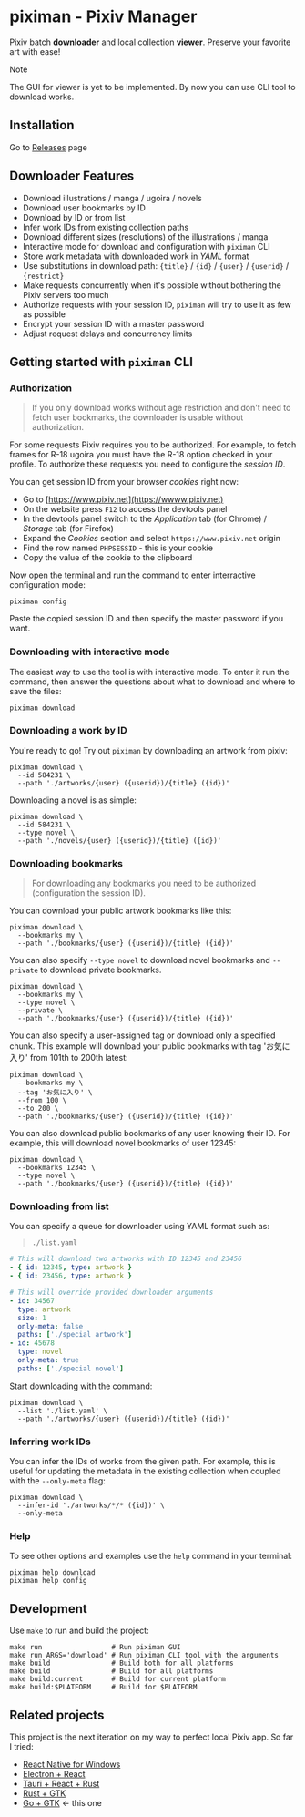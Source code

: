 # piximan - Pixiv Manager

Pixiv batch **downloader** and local collection **viewer**. Preserve your favorite art with ease!

> [!NOTE]
> The GUI for viewer is yet to be implemented. By now you can use CLI tool to download works.

## Installation

Go to [Releases](https://github.com/fekoneko/piximan/releases) page

## Downloader Features

- Download illustrations / manga / ugoira / novels
- Download user bookmarks by ID
- Download by ID or from list
- Infer work IDs from existing collection paths
- Download different sizes (resolutions) of the illustrations / manga
- Interactive mode for download and configuration with `piximan` CLI
- Store work metadata with downloaded work in _YAML_ format
- Use substitutions in download path: `{title}` / `{id}` / `{user}` / `{userid}` / `{restrict}`
- Make requests concurrently when it's possible without bothering the Pixiv servers too much
- Authorize requests with your session ID, `piximan` will try to use it as few as possible
- Encrypt your session ID with a master password
- Adjust request delays and concurrency limits

## Getting started with `piximan` CLI

### Authorization

> If you only download works without age restriction and don't need to fetch user bookmarks,
> the downloader is usable without authorization.

For some requests Pixiv requires you to be authorized. For example, to fetch frames for R-18 ugoira
you must have the R-18 option checked in your profile. To authorize these requests you need to
configure the _session ID_.

You can get session ID from your browser _cookies_ right now:

- Go to [https://www.pixiv.net](https://wwww.pixiv.net)
- On the website press `F12` to access the devtools panel
- In the devtools panel switch to the _Application_ tab (for Chrome) / _Storage_ tab (for Firefox)
- Expand the _Cookies_ section and select `https://www.pixiv.net` origin
- Find the row named `PHPSESSID` - this is your cookie
- Copy the value of the cookie to the clipboard

Now open the terminal and run the command to enter interractive configuration mode:

```shell
piximan config
```

Paste the copied session ID and then specify the master password if you want.

### Downloading with interactive mode

The easiest way to use the tool is with interactive mode. To enter it run the command,
then answer the questions about what to download and where to save the files:

```shell
piximan download
```

### Downloading a work by ID

You're ready to go! Try out `piximan` by downloading an artwork from pixiv:

```shell
piximan download \
  --id 584231 \
  --path './artworks/{user} ({userid})/{title} ({id})'
```

Downloading a novel is as simple:

```shell
piximan download \
  --id 584231 \
  --type novel \
  --path './novels/{user} ({userid})/{title} ({id})'
```

### Downloading bookmarks

> For downloading any bookmarks you need to be authorized (configuration the session ID).

You can download your public artwork bookmarks like this:

```shell
piximan download \
  --bookmarks my \
  --path './bookmarks/{user} ({userid})/{title} ({id})'
```

You can also specify `--type novel` to download novel bookmarks and `--private` to download
private bookmarks.

```shell
piximan download \
  --bookmarks my \
  --type novel \
  --private \
  --path './bookmarks/{user} ({userid})/{title} ({id})'
```

You can also specify a user-assigned tag or download only a specified chunk. This example
will download your public bookmarks with tag 'お気に入り' from 101th to 200th latest:

```shell
piximan download \
  --bookmarks my \
  --tag 'お気に入り' \
  --from 100 \
  --to 200 \
  --path './bookmarks/{user} ({userid})/{title} ({id})'
```

You can also download public bookmarks of any user knowing their ID.
For example, this will download novel bookmarks of user 12345:

```shell
piximan download \
  --bookmarks 12345 \
  --type novel \
  --path './bookmarks/{user} ({userid})/{title} ({id})'
```

### Downloading from list

You can specify a queue for downloader using YAML format such as:

> `./list.yaml`

```yaml
# This will download two artworks with ID 12345 and 23456
- { id: 12345, type: artwork }
- { id: 23456, type: artwork }

# This will override provided downloader arguments
- id: 34567
  type: artwork
  size: 1
  only-meta: false
  paths: ['./special artwork']
- id: 45678
  type: novel
  only-meta: true
  paths: ['./special novel']
```

Start downloading with the command:

```shell
piximan download \
  --list './list.yaml' \
  --path './artworks/{user} ({userid})/{title} ({id})'
```

### Inferring work IDs

You can infer the IDs of works from the given path. For example, this is useful for updating
the metadata in the existing collection when coupled with the `--only-meta` flag:

```shell
piximan download \
  --infer-id './artworks/*/* ({id})' \
  --only-meta
```

### Help

To see other options and examples use the `help` command in your terminal:

```shell
piximan help download
piximan help config
```

## Development

Use `make` to run and build the project:

```shell
make run                 # Run piximan GUI
make run ARGS='download' # Run piximan CLI tool with the arguments
make build               # Build both for all platforms
make build               # Build for all platforms
make build:current       # Build for current platform
make build:$PLATFORM     # Build for $PLATFORM
```

## Related projects

This project is the next iteration on my way to perfect local Pixiv app. So far I tried:

- [React Native for Windows](https://github.com/fekoneko/pixiv-powerful-viewer-legacy)
- [Electron + React](https://github.com/fekoneko/pixiv-powerful-viewer/tree/v1.0.0-alpha.2)
- [Tauri + React + Rust](https://github.com/fekoneko/pixiv-powerful-viewer)
- [Rust + GTK](https://github.com/fekoneko/pixiv-powerful-viewer-gtk)
- [Go + GTK](https://github.com/fekoneko/piximan) <- this one
